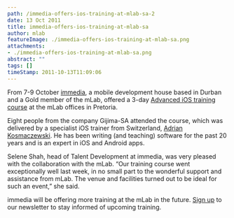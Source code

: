 ```yaml
---
path: /immedia-offers-ios-training-at-mlab-sa-2
date: 13 Oct 2011
title: immedia-offers-ios-training-at-mlab-sa
author: mlab
featureImage: ./immedia-offers-ios-training-at-mlab-sa.png
attachments: 
- ./immedia-offers-ios-training-at-mlab-sa.png
abstract: ""
tags: []
timeStamp: 2011-10-13T11:09:06
---
```


From 7-9 October [immedia](http:&#x2F;&#x2F;www.immedia.co.za&#x2F;), a mobile development house based in Durban and a Gold member of the mLab, offered a 3-day [Advanced iOS training course](http:&#x2F;&#x2F;www.immedia.co.za&#x2F;courses&#x2F;appdev.html#iosadvanced) at the mLab offices in Pretoria.

Eight people from the company Gijima-SA attended the course, which was delivered by a specialist iOS trainer from Switzerland, [Adrian Kosmaczewski](http:&#x2F;&#x2F;www.immedia.co.za&#x2F;courses&#x2F;trainers.html). He has been writing (and teaching) software for the past 20 years and is an expert in iOS and Android apps.

Selene Shah, head of Talent Development at immedia, was very pleased with the collaboration with the mLab. “Our training course went exceptionally well last week, in no small part to the wonderful support and assistance from mLab. The venue and facilities turned out to be ideal for such an event,” she said.

immedia will be offering more training at the mLab in the future. [Sign up](http:&#x2F;&#x2F;eepurl.com&#x2F;c7qD6) to our newsletter to stay informed of upcoming training.


